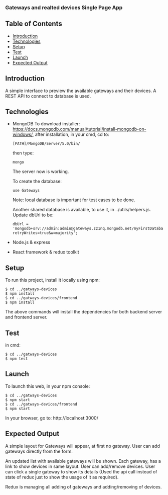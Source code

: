 ### Gateways and realted devices Single Page App

## Table of Contents
* [Introduction](#introduction)
* [Technologies](#technologies)
* [Setup](#setup)
* [Test](#test)
* [Launch](#launch)
* [Expected Output](#expected-output)

## Introduction
 A simple interface to preview the available gateways and their devices.
 A REST API to connect to database is used.

## Technologies
 * MongoDB
   To download installer: https://docs.mongodb.com/manual/tutorial/install-mongodb-on-windows/, after installation, 
   in your cmd, cd to:

   ```
   [PATH]/MongoDB/Server/5.0/bin/
   ```
   then type: 
   ```
   mongo
   ```

   The server now is working.

   To create the database:

   ```
   use Gateways
   ```
   Note: local database is important for test cases to be done.

   Another shared database is available, to use it, in ../utils/helpers.js.
   Update dbUrl to be:
   ```
   dbUrl = 'mongodb+srv://admin:admin@gateways.zz1nq.mongodb.net/myFirstDatabase?retryWrites=true&w=majority';
   ```
 
 * Node.js & express
 * React framework & redux toolkit

## Setup
To run this project, install it locally using npm:

```
$ cd ../gatways-devices
$ npm install
$ cd ../gatways-devices/frontend
$ npm install
```
The above commands will install the dependencies for both backend server and frontend server.

## Test
in cmd:

```
$ cd ../gatways-devices
$ npm test
```

## Launch
To launch this web, in your npm console:

```
$ cd ../gatways-devices
$ npm start
$ cd ../gatways-devices/frontend
$ npm start
```
In your browser, go to: http://localhost:3000/

## Expected Output
A simple layout for Gateways will appear, at first no gateway.
User can add gateways directly from the form.

An updated list with available gateways will be shown. Each gateway, has a link to show devices in same layout.
User can add/remove devices.
User can click a single gateway to show its details (Used the api call instead of state of redux just to
  show the usage of it as required).

Redux is managing all adding of gateways and adding/removing of devices.
